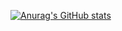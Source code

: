 [![Anurag's GitHub stats](https://github-readme-stats.vercel.app/api?username=TanishkThoria)](https://github.com/anuraghazra/github-readme-stats)

<!---
TanishkThoria/TanishkThoria is a ✨ special ✨ repository because its `README.md` (this file) appears on your GitHub profile.
You can click the Preview link to take a look at your changes.
--->
